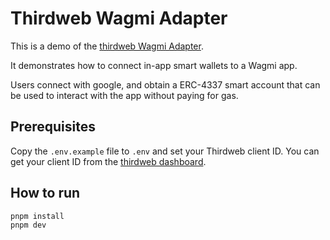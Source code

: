 # Thirdweb Wagmi Adapter

This is a demo of the [thirdweb Wagmi Adapter](https://github.com/thirdweb-dev/js/packages/wagmi-adapter).

It demonstrates how to connect in-app smart wallets to a Wagmi app.

Users connect with google, and obtain a ERC-4337 smart account that can be used to interact with the app without paying for gas.

## Prerequisites

Copy the `.env.example` file to `.env` and set your Thirdweb client ID. You can get your client ID from the [thirdweb dashboard](https://thirdweb.com).

## How to run

```bash
pnpm install
pnpm dev
```
